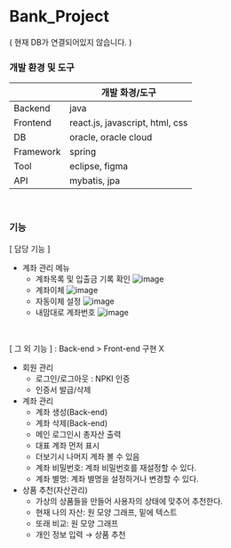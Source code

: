 # Bank_Project
( 현재 DB가 연결되어있지 않습니다. )

### 개발 환경 및 도구
|  | 개발 화경/도구 |
|-|-|
| Backend | java |
| Frontend | react.js, javascript, html, css |
| DB | oracle, oracle cloud |
| Framework | spring |
| Tool | eclipse, figma |
| API | mybatis, jpa |

<br>

### 기능
[ 담당 기능 ]
- 계좌 관리 메뉴
  - 계좌목록 및 입출금 기록 확인
    ![image](https://github.com/tsihnavy99/Bank_Project/assets/70021587/abb30de5-9455-4e19-9ea1-1b45780637fd)
  - 계좌이체
    ![image](https://github.com/tsihnavy99/Bank_Project/assets/70021587/01b7a0c2-612f-44ed-a60f-909040da1e55)
  - 자동이체 설정
    ![image](https://github.com/tsihnavy99/Bank_Project/assets/70021587/813766a1-9cf2-45ec-8dee-a0310ed9f4ab)
  - 내맘대로 계좌번호
    ![image](https://github.com/tsihnavy99/Bank_Project/assets/70021587/d989a9c0-318b-4b1f-a049-6534afabfff2)


<br>

[ 그 외 기능 ] : Back-end > Front-end 구현 X
- 회원 관리
    - 로그인/로그아웃 : NPKI 인증
    - 인증서 발급/삭제
- 계좌 관리
    - 계좌 생성(Back-end)
    - 계좌 삭제(Back-end)
    - 메인 로그인시 총자산 출력
    - 대표 계좌 먼저 표시
    - 더보기시 나머지 계좌 볼 수 있음
    - 계좌 비밀번호: 계좌 비밀번호를 재설정할 수 있다.
    - 계좌 별명: 계좌 별명을 설정하거나 변경할 수 있다.
- 상품 추천(자산관리)
    - 가상의 상품들을 만들어 사용자의 상태에 맞추어 추천한다.
    - 현재 나의 자산: 원 모양 그래프, 밑에 텍스트
    - 또래 비교: 원 모양 그래프
    - 개인 정보 입력 → 상품 추천
